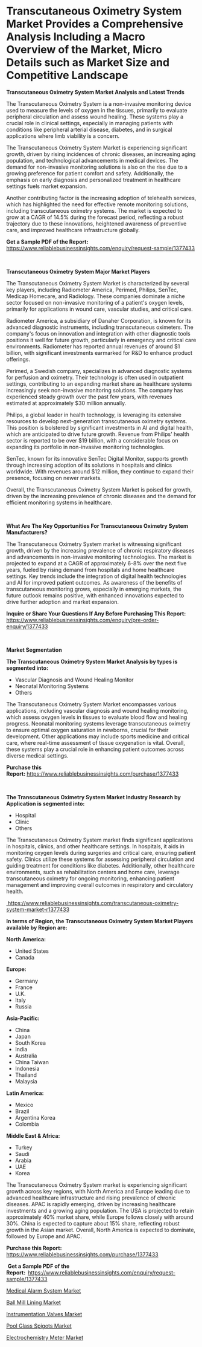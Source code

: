 <p><h1>Transcutaneous Oximetry System Market Provides a Comprehensive Analysis Including a Macro Overview of the Market, Micro Details such as Market Size and Competitive Landscape</h1></p><p><strong>Transcutaneous Oximetry System Market Analysis and Latest Trends</strong></p>
<p><p>The Transcutaneous Oximetry System is a non-invasive monitoring device used to measure the levels of oxygen in the tissues, primarily to evaluate peripheral circulation and assess wound healing. These systems play a crucial role in clinical settings, especially in managing patients with conditions like peripheral arterial disease, diabetes, and in surgical applications where limb viability is a concern.</p><p>The Transcutaneous Oximetry System Market is experiencing significant growth, driven by rising incidences of chronic diseases, an increasing aging population, and technological advancements in medical devices. The demand for non-invasive monitoring solutions is also on the rise due to a growing preference for patient comfort and safety. Additionally, the emphasis on early diagnosis and personalized treatment in healthcare settings fuels market expansion.</p><p>Another contributing factor is the increasing adoption of telehealth services, which has highlighted the need for effective remote monitoring solutions, including transcutaneous oximetry systems. The market is expected to grow at a CAGR of 14.5% during the forecast period, reflecting a robust trajectory due to these innovations, heightened awareness of preventive care, and improved healthcare infrastructure globally.</p></p>
<p><strong>Get a Sample PDF of the Report:&nbsp;</strong> <a href="https://www.reliablebusinessinsights.com/enquiry/request-sample/1377433?utm_campaign=39&utm_medium=2&utm_source=Github&utm_content=ia&utm_term=24102024&utm_id=transcutaneous-oximetry-system">https://www.reliablebusinessinsights.com/enquiry/request-sample/1377433</a></p>
<p>&nbsp;</p>
<p><strong>Transcutaneous Oximetry System Major Market Players</strong></p>
<p><p>The Transcutaneous Oximetry System Market is characterized by several key players, including Radiometer America, Perimed, Philips, SenTec, Medicap Homecare, and Radiology. These companies dominate a niche sector focused on non-invasive monitoring of a patient's oxygen levels, primarily for applications in wound care, vascular studies, and critical care.</p><p>Radiometer America, a subsidiary of Danaher Corporation, is known for its advanced diagnostic instruments, including transcutaneous oximeters. The company's focus on innovation and integration with other diagnostic tools positions it well for future growth, particularly in emergency and critical care environments. Radiometer has reported annual revenues of around $1 billion, with significant investments earmarked for R&D to enhance product offerings.</p><p>Perimed, a Swedish company, specializes in advanced diagnostic systems for perfusion and oximetry. Their technology is often used in outpatient settings, contributing to an expanding market share as healthcare systems increasingly seek non-invasive monitoring solutions. The company has experienced steady growth over the past few years, with revenues estimated at approximately $30 million annually.</p><p>Philips, a global leader in health technology, is leveraging its extensive resources to develop next-generation transcutaneous oximetry systems. This position is bolstered by significant investments in AI and digital health, which are anticipated to drive future growth. Revenue from Philips' health sector is reported to be over $19 billion, with a considerable focus on expanding its portfolio in non-invasive monitoring technologies.</p><p>SenTec, known for its innovative SenTec Digital Monitor, supports growth through increasing adoption of its solutions in hospitals and clinics worldwide. With revenues around $12 million, they continue to expand their presence, focusing on newer markets.</p><p>Overall, the Transcutaneous Oximetry System Market is poised for growth, driven by the increasing prevalence of chronic diseases and the demand for efficient monitoring systems in healthcare.</p></p>
<p>&nbsp;</p>
<p><strong>What Are The Key Opportunities For Transcutaneous Oximetry System Manufacturers?</strong></p>
<p><p>The Transcutaneous Oximetry System market is witnessing significant growth, driven by the increasing prevalence of chronic respiratory diseases and advancements in non-invasive monitoring technologies. The market is projected to expand at a CAGR of approximately 6-8% over the next five years, fueled by rising demand from hospitals and home healthcare settings. Key trends include the integration of digital health technologies and AI for improved patient outcomes. As awareness of the benefits of transcutaneous monitoring grows, especially in emerging markets, the future outlook remains positive, with enhanced innovations expected to drive further adoption and market expansion.</p></p>
<p><strong>Inquire or Share Your Questions If Any Before Purchasing This Report:</strong> <a href="https://www.reliablebusinessinsights.com/enquiry/pre-order-enquiry/1377433?utm_campaign=39&utm_medium=2&utm_source=Github&utm_content=ia&utm_term=24102024&utm_id=transcutaneous-oximetry-system">https://www.reliablebusinessinsights.com/enquiry/pre-order-enquiry/1377433</a></p>
<p>&nbsp;</p>
<p><strong>Market Segmentation</strong></p>
<p><strong>The Transcutaneous Oximetry System Market Analysis by types is segmented into:</strong></p>
<p><ul><li>Vascular Diagnosis and Wound Healing Monitor</li><li>Neonatal Monitoring Systems</li><li>Others</li></ul></p>
<p><p>The Transcutaneous Oximetry System Market encompasses various applications, including vascular diagnosis and wound healing monitoring, which assess oxygen levels in tissues to evaluate blood flow and healing progress. Neonatal monitoring systems leverage transcutaneous oximetry to ensure optimal oxygen saturation in newborns, crucial for their development. Other applications may include sports medicine and critical care, where real-time assessment of tissue oxygenation is vital. Overall, these systems play a crucial role in enhancing patient outcomes across diverse medical settings.</p></p>
<p><strong>Purchase this Report:&nbsp;</strong><a href="https://www.reliablebusinessinsights.com/purchase/1377433?utm_campaign=39&utm_medium=2&utm_source=Github&utm_content=ia&utm_term=24102024&utm_id=transcutaneous-oximetry-system">https://www.reliablebusinessinsights.com/purchase/1377433</a></p>
<p>&nbsp;</p>
<p><strong>The Transcutaneous Oximetry System Market Industry Research by Application is segmented into:</strong></p>
<p><ul><li>Hospital</li><li>Clinic</li><li>Others</li></ul></p>
<p><p>The Transcutaneous Oximetry System market finds significant applications in hospitals, clinics, and other healthcare settings. In hospitals, it aids in monitoring oxygen levels during surgeries and critical care, ensuring patient safety. Clinics utilize these systems for assessing peripheral circulation and guiding treatment for conditions like diabetes. Additionally, other healthcare environments, such as rehabilitation centers and home care, leverage transcutaneous oximetry for ongoing monitoring, enhancing patient management and improving overall outcomes in respiratory and circulatory health.</p></p>
<p><a href="https://www.reliablebusinessinsights.com/transcutaneous-oximetry-system-market-r1377433?utm_campaign=39&utm_medium=2&utm_source=Github&utm_content=ia&utm_term=24102024&utm_id=transcutaneous-oximetry-system">&nbsp;https://www.reliablebusinessinsights.com/transcutaneous-oximetry-system-market-r1377433</a></p>
<p><strong>In terms of Region, the Transcutaneous Oximetry System Market Players available by Region are:</strong></p>
<p>
    <p> <strong> North America: </strong>
        <ul>
            <li>United States</li>
            <li>Canada</li>
        </ul>
        </p> 
    <p> <strong> Europe: </strong>
        <ul>
            <li>Germany</li>
            <li>France</li>
            <li>U.K.</li>
            <li>Italy</li>
            <li>Russia</li>
        </ul>
        </p> 
    <p> <strong> Asia-Pacific: </strong>
        <ul>
            <li>China</li>
            <li>Japan</li>
            <li>South Korea</li>
            <li>India</li>
            <li>Australia</li>
            <li>China Taiwan</li>
            <li>Indonesia</li>
            <li>Thailand</li>
            <li>Malaysia</li>
        </ul>
        </p> 
    <p> <strong> Latin America: </strong>
        <ul>
            <li>Mexico</li>
            <li>Brazil</li>
            <li>Argentina Korea</li>
            <li>Colombia</li>
        </ul>
        </p> 
    <p> <strong> Middle East & Africa: </strong>
        <ul>
            <li>Turkey</li>
            <li>Saudi</li>
            <li>Arabia</li>
            <li>UAE</li>
            <li>Korea</li>
        </ul>
    </p>
    </p>
<p><p>The Transcutaneous Oximetry System market is experiencing significant growth across key regions, with North America and Europe leading due to advanced healthcare infrastructure and rising prevalence of chronic diseases. APAC is rapidly emerging, driven by increasing healthcare investments and a growing aging population. The USA is projected to retain approximately 40% market share, while Europe follows closely with around 30%. China is expected to capture about 15% share, reflecting robust growth in the Asian market. Overall, North America is expected to dominate, followed by Europe and APAC.</p></p>
<p><strong>Purchase this Report: </strong><a href="https://www.reliablebusinessinsights.com/purchase/1377433?utm_campaign=39&utm_medium=2&utm_source=Github&utm_content=ia&utm_term=24102024&utm_id=transcutaneous-oximetry-system">https://www.reliablebusinessinsights.com/purchase/1377433</a></p>
<p>&nbsp;<strong>Get a Sample PDF of the Report:&nbsp;&nbsp;</strong><a href="https://www.reliablebusinessinsights.com/enquiry/request-sample/1377433?utm_campaign=39&utm_medium=2&utm_source=Github&utm_content=ia&utm_term=24102024&utm_id=transcutaneous-oximetry-system">https://www.reliablebusinessinsights.com/enquiry/request-sample/1377433</a></p>
<p><strong></strong></p>
<p><p><a href="https://issuu.com/reportprime-2/docs/medical-alarm-system-market-size-20_33d405204a7538?utm_campaign=39&utm_medium=2&utm_source=Github&utm_content=ia&utm_term=24102024&utm_id=transcutaneous-oximetry-system">Medical Alarm System Market</a></p><p><a href="https://www.linkedin.com/pulse/ball-mill-lining-market-growth-segmentation-regional-analysis-76uye?utm_campaign=39&utm_medium=2&utm_source=Github&utm_content=ia&utm_term=24102024&utm_id=transcutaneous-oximetry-system">Ball Mill Lining Market</a></p><p><a href="https://issuu.com/reportprime-2/docs/instrumentation-valves-market-size-_61a4133bf7ebbc?utm_campaign=39&utm_medium=2&utm_source=Github&utm_content=ia&utm_term=24102024&utm_id=transcutaneous-oximetry-system">Instrumentation Valves Market</a></p><p><a href="https://www.linkedin.com/pulse/pool-glass-spigots-market-trends-insights-type-application-bssne?utm_campaign=39&utm_medium=2&utm_source=Github&utm_content=ia&utm_term=24102024&utm_id=transcutaneous-oximetry-system">Pool Glass Spigots Market</a></p><p><a href="https://github.com/mac1evjen/Market-Research-Report-List-1/blob/main/electrochemistry-meter-market.md?utm_campaign=39&utm_medium=2&utm_source=Github&utm_content=ia&utm_term=24102024&utm_id=transcutaneous-oximetry-system">Electrochemistry Meter Market</a></p></p>